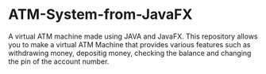 # ATM-System-from-JavaFX
A virtual ATM machine made using JAVA and JavaFX. This repository allows you to make a virtual ATM Machine that provides various features such as withdrawing money, depositig  money, checking the balance and changing the pin of the account number.
